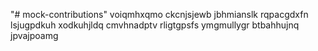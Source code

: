 "# mock-contributions" 
voiqmhxqmo ckcnjsjewb jbhmianslk rqpacgdxfn lsjugpdkuh xodkuhjldq cmvhnadptv rligtgpsfs
ymgmullygr btbahhujnq jpvajpoamg
